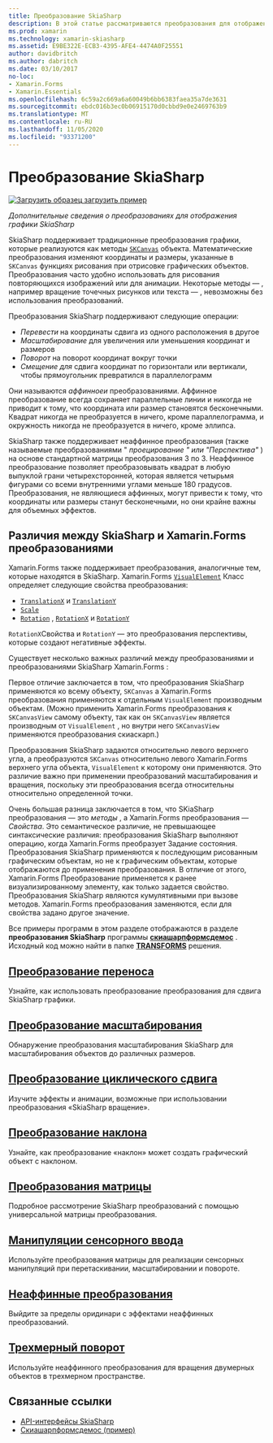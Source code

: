 ```yaml
---
title: Преобразование SkiaSharp
description: В этой статье рассматриваются преобразования для отображения графики SkiaSharp в Xamarin.Forms приложениях и демонстрируется пример кода.
ms.prod: xamarin
ms.technology: xamarin-skiasharp
ms.assetid: E9BE322E-ECB3-4395-AFE4-4474A0F25551
author: davidbritch
ms.author: dabritch
ms.date: 03/10/2017
no-loc:
- Xamarin.Forms
- Xamarin.Essentials
ms.openlocfilehash: 6c59a2c669a6a60049b6bb6383faea35a7de3631
ms.sourcegitcommit: ebdc016b3ec0b06915170d0cbbd9e0e2469763b9
ms.translationtype: MT
ms.contentlocale: ru-RU
ms.lasthandoff: 11/05/2020
ms.locfileid: "93371200"
---
```

# <a name="skiasharp-transforms"></a>Преобразование SkiaSharp

[![Загрузить образец](~/media/shared/download.png) загрузить пример](/samples/xamarin/xamarin-forms-samples/skiasharpforms-demos)

_Дополнительные сведения о преобразованиях для отображения графики SkiaSharp_

SkiaSharp поддерживает традиционные преобразования графики, которые реализуются как методы [`SKCanvas`](xref:SkiaSharp.SKCanvas) объекта. Математические преобразования изменяют координаты и размеры, указанные в `SKCanvas` функциях рисования при отрисовке графических объектов. Преобразования часто удобно использовать для рисования повторяющихся изображений или для анимации. Некоторые методы &mdash; , например вращение точечных рисунков или текста &mdash; , невозможны без использования преобразований.

Преобразования SkiaSharp поддерживают следующие операции:

- *Перевести* на координаты сдвига из одного расположения в другое
- *Масштабирование* для увеличения или уменьшения координат и размеров
- *Поворот* на поворот координат вокруг точки
- *Смещение для* сдвига координат по горизонтали или вертикали, чтобы прямоугольник превратился в параллелограмм

Они называются *аффинноеи* преобразованиями. Аффинное преобразование всегда сохраняет параллельные линии и никогда не приводит к тому, что координата или размер становятся бесконечными. Квадрат никогда не преобразуется в ничего, кроме параллелограмма, и окружность никогда не преобразуется в ничего, кроме эллипса.

SkiaSharp также поддерживает неаффинное преобразования (также называемые преобразованиями " *проецирование* *" или "Перспектива"* ) на основе стандартной матрицы преобразования 3 по 3. Неаффинное преобразование позволяет преобразовывать квадрат в любую выпуклой грани четырехсторонней, которая является четырьмя фигурами со всеми внутренними углами меньше 180 градусов. Преобразования, не являющиеся аффинных, могут привести к тому, что координаты или размеры станут бесконечными, но они крайне важны для объемных эффектов.

## <a name="differences-between-skiasharp-and-xamarinforms-transforms"></a>Различия между SkiaSharp и Xamarin.Forms преобразованиями

Xamarin.Forms также поддерживает преобразования, аналогичные тем, которые находятся в SkiaSharp. Xamarin.Forms [`VisualElement`](xref:Xamarin.Forms.VisualElement) Класс определяет следующие свойства преобразования:

- [`TranslationX`](xref:Xamarin.Forms.VisualElement.TranslationX) и [`TranslationY`](xref:Xamarin.Forms.VisualElement.TranslationY)
- [`Scale`](xref:Xamarin.Forms.VisualElement.Scale)
- [`Rotation`](xref:Xamarin.Forms.VisualElement.Rotation) , [`RotationX`](xref:Xamarin.Forms.VisualElement.RotationX) и [`RotationY`](xref:Xamarin.Forms.VisualElement.RotationY)

`RotationX`Свойства и `RotationY` — это преобразования перспективы, которые создают негативные эффекты.

Существует несколько важных различий между преобразованиями и преобразованиями SkiaSharp Xamarin.Forms :

Первое отличие заключается в том, что преобразования SkiaSharp применяются ко всему объекту, `SKCanvas` а Xamarin.Forms преобразования применяются к отдельным `VisualElement` производным объектам. (Можно применить Xamarin.Forms преобразования к `SKCanvasView` самому объекту, так как он `SKCanvasView` является производным от `VisualElement` , но внутри него `SKCanvasView` применяются преобразования скиаскарп.)

Преобразования SkiaSharp задаются относительно левого верхнего угла, а преобразуются `SKCanvas` относительно левого Xamarin.Forms верхнего угла объекта, `VisualElement` к которому они применяются. Это различие важно при применении преобразований масштабирования и вращения, поскольку эти преобразования всегда относительны относительно определенной точки.

Очень большая разница заключается в том, что SKiaSharp преобразования — это *методы* , а Xamarin.Forms преобразования — *Свойства*. Это семантическое различие, не превышающее синтаксические различия: преобразования SkiaSharp выполняют операцию, когда Xamarin.Forms преобразует Задание состояния. Преобразования SkiaSharp применяются к последующим рисованным графическим объектам, но не к графическим объектам, которые отображаются до применения преобразования. В отличие от этого, Xamarin.Forms Преобразование применяется к ранее визуализированному элементу, как только задается свойство. Преобразования SkiaSharp являются кумулятивными при вызове методов. Xamarin.Forms преобразования заменяются, если для свойства задано другое значение.

Все примеры программ в этом разделе отображаются в разделе **преобразования SkiaSharp** программы [**скиашарпформсдемос**](/samples/xamarin/xamarin-forms-samples/skiasharpforms-demos) . Исходный код можно найти в папке [**TRANSFORMS**](https://github.com/xamarin/xamarin-forms-samples/tree/master/SkiaSharpForms/Demos/Demos/SkiaSharpFormsDemos/Transforms) решения.

## <a name="the-translate-transform"></a>[Преобразование переноса](translate.md)

Узнайте, как использовать преобразование преобразования для сдвига SkiaSharp графики.

## <a name="the-scale-transform"></a>[Преобразование масштабирования](scale.md)

Обнаружение преобразования масштабирования SkiaSharp для масштабирования объектов до различных размеров.

## <a name="the-rotate-transform"></a>[Преобразование циклического сдвига](rotate.md)

Изучите эффекты и анимации, возможные при использовании преобразования «SkiaSharp вращение».

## <a name="the-skew-transform"></a>[Преобразование наклона](skew.md)

Узнайте, как преобразование «наклон» может создать графический объект с наклоном.

## <a name="matrix-transforms"></a>[Преобразования матрицы](matrix.md)

Подробное рассмотрение SkiaSharp преобразований с помощью универсальной матрицы преобразования.

## <a name="touch-manipulations"></a>[Манипуляции сенсорного ввода](touch.md)

Используйте преобразования матрицы для реализации сенсорных манипуляций при перетаскивании, масштабировании и повороте.

## <a name="non-affine-transforms"></a>[Неаффинные преобразования](non-affine.md)

Выйдите за пределы оридинари с эффектами неаффинных преобразований.

## <a name="3d-rotation"></a>[Трехмерный поворот](3d-rotation.md)

Используйте неаффинного преобразования для вращения двумерных объектов в трехмерном пространстве.

## <a name="related-links"></a>Связанные ссылки

- [API-интерфейсы SkiaSharp](/dotnet/api/skiasharp)
- [Скиашарпформсдемос (пример)](/samples/xamarin/xamarin-forms-samples/skiasharpforms-demos)